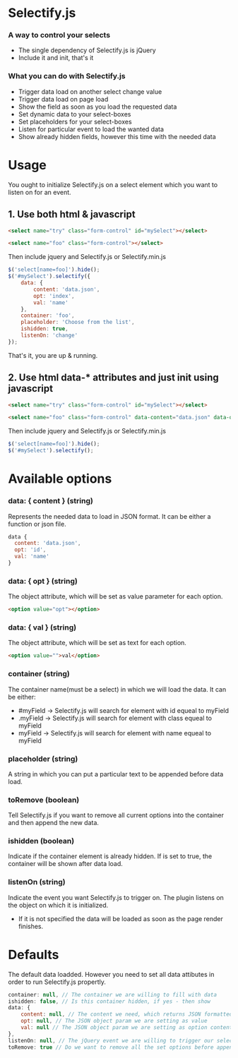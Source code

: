 # Selectify.js

### A way to control your selects

* The single dependency of Selectify.js is jQuery
* Include it and init, that's it

### What you can do with Selectify.js

* Trigger data load on another select change value
* Trigger data load on page load 
* Show the field as soon as you load the requested data
* Set dynamic data to your select-boxes
* Set placeholders for your select-boxes
* Listen for particular event to load the wanted data
* Show already hidden fields, however this time with the needed data

# Usage

You ought to initialize Selectify.js on a select element which you want to listen on for an event.

## 1. Use both html & javascript
```html
<select name="try" class="form-control" id="mySelect"></select>

<select name="foo" class="form-control"></select>
```
Then include jquery and Selectify.js or Selectify.min.js

```javascript
$('select[name=foo]').hide();
$('#mySelect').selectify({
	data: {
		content: 'data.json',
		opt: 'index',
		val: 'name'
	},
	container: 'foo',
	placeholder: 'Choose from the list',
	ishidden: true,
	listenOn: 'change'
});
```
That's it, you are up & running.

## 2. Use html data-* attributes and just init using javascript

```html
<select name="try" class="form-control" id="mySelect"></select>

<select name="foo" class="form-control" data-content="data.json" data-opt="id" data-val="name" data-placeholder="Choose" data-listenOn="click"></select>
```
Then include jquery and Selectify.js or Selectify.min.js

```javascript
$('select[name=foo]').hide();
$('#mySelect').selectify();
```

# Available options
### data: { content } (string)
Represents the needed data to load in JSON format. It can be either a function or json file.
```javascript
data {
  content: 'data.json',
  opt: 'id',
  val: 'name'
}
```

### data: { opt } (string)
The object attribute, which will be set as value parameter for each option. 
```html 
<option value="opt"></option> 
```

### data: { val } (string)
The object attribute, which will be set as text for each option. 
```html 
<option value="">val</option> 
```

### container (string)
The container name(must be a select) in which we will load the data. It can be either:
* \#myField -> Selectify.js will search for element with id equeal to myField
* .myField -> Selectify.js will search for element with class equeal to myField
* myField  -> Selectify.js will search for element with name equeal to myField

### placeholder (string)
A string in which you can put a particular text to be appended before data load.

### toRemove (boolean)
Tell Selectify.js if you want to remove all current options into the container and then append the new data.

### ishidden (boolean)
Indicate if the container element is already hidden. If is set to true, the container will be shown after data load.

### listenOn (string)
Indicate the event you want Selectify.js to trigger on. The plugin listens on the object on which it is initialized. 

* If it is not specified the data will be loaded as soon as the page render finishes.

# Defaults
The default data loadded. However you need to set all data attibutes in order to run Selectify.js propertly.

```javascript
container: null, // The container we are willing to fill with data
ishidden: false, // Is this container hidden, if yes - then show
data: {
	content: null, // The content we need, which returns JSON formatted data, you can set either json file or function
	opt: null, // The JSON object param we are setting as value
	val: null // The JSON object param we are setting as option content
},
listenOn: null, // The jQuery event we are willing to trigger our selectify.js on
toRemove: true // Do we want to remove all the set options before appending the new one
```
